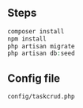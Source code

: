 ## Steps
```php
composer install
npm install
php artisan migrate
php artisan db:seed
```
## Config file
```config/taskcrud.php```
